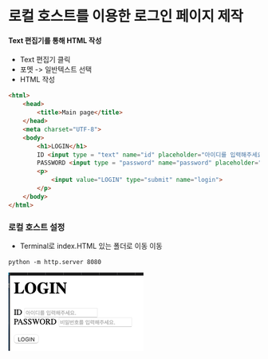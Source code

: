 # 로컬 호스트를 이용한 로그인 페이지 제작

#### Text 편집기를 통해 HTML 작성

* Text 편집기 클릭
* 포멧 -> 일반텍스트 선택
* HTML 작성

```html
<html>
    <head>
        <title>Main page</title>
    </head>
    <meta charset="UTF-8">
    <body>
        <h1>LOGIN</h1>
        ID <input type = "text" name="id" placeholder="아이디를 입력해주세요."><br/>
        PASSWORD <input type = "password" name="password" placeholder="비밀번호를 입력해주세요.">
        <p>
            <input value="LOGIN" type="submit" name="login">
        </p>
    </body>
</html>
```



### 로컬 호스트 설정

* Terminal로 index.HTML 있는 폴더로 이동 이동

```
python -m http.server 8080
```

![](<../../.gitbook/assets/image (7).png>)
